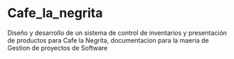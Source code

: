# Cafe_la_negrita
Diseño y desarrollo de un sistema de control de inventarios y presentación de productos para Cafe la Negrita, documentacion para la maeria de Gestion de proyectos de Software

